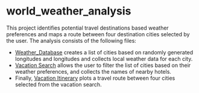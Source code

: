 # world_weather_analysis

This project identifies potential travel destinations based weather preferences and maps a route between four destination cities selected by the user.  The analysis consists of the following files:

- [Weather_Database](Weather_Database/Weather_Database.ipynb) creates a list of cities based on randomly generated longitudes and longitudes and collects local weather data for each city.
- [Vacation Search](Vacation_Search/Vacation_Search.ipynb) allows the user to filter the list of cities based on their weather preferences, and collects the names of nearby hotels.
- Finally, [Vacation Itinerary](Vacation_Itinerary/Vacation_Itinerary.ipynb) plots a travel route between four cities selected from the vacation search.

